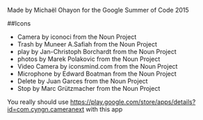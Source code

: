 Made by Michaël Ohayon for the Google Summer of Code 2015

##Icons

* Camera by iconoci from the Noun Project
* Trash by Muneer A.Safiah from the Noun Project
* play by Jan-Christoph Borchardt from the Noun Project
* photos by Marek Polakovic from the Noun Project
* Video Camera by iconsmind.com from the Noun Project
* Microphone by Edward Boatman from the Noun Project
* Delete by Juan Garces from the Noun Project
* Stop by Marc Grützmacher from the Noun Project

You really should use https://play.google.com/store/apps/details?id=com.cyngn.cameranext with this app